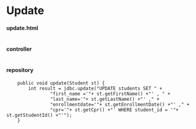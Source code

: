 # Update

#### update.html
````     

````

#### controller

````   

````    

#### repository
````     
    public void update(Student st) {
        int result = jdbc.update("UPDATE students SET " +
                "first_name ='"+ st.getFirstName() +"' , " +
                "last_name='"+ st.getLastName() +"' ," +
                "enrollmentdate='"+ st.getEnrollmentDate() +"' ," +
                "cpr='"+ st.getCpr() +"' WHERE student_id = '"+ st.getStudentId() +"'");
    }
````    

